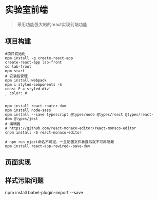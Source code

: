 # 实验室前端
> 采用功能强大的的react实现前端功能

## 项目构建
```shell
#项目初始化
npm install -g create-react-app
create-react-app lab-front
cd lab-front 
npm start
# 安装包管理
npm install webpack
npm i styled-components -S
const P = styled.div`
  color: #
`

npm install react-router-dom
npm install node-sass 
npm install --save typescript @types/node @types/react @types/react-dom @types/jest
# 编辑器
# https://github.com/react-monaco-editor/react-monaco-editor
cnpm install -S react-monaco-editor

# npm run eject命名不可逆，一旦配置文件暴露后就不可再隐藏
npm install react-app-rewired--save-dev
```

## 页面实现

## 样式污染问题
npm install babel-plugin-import --save